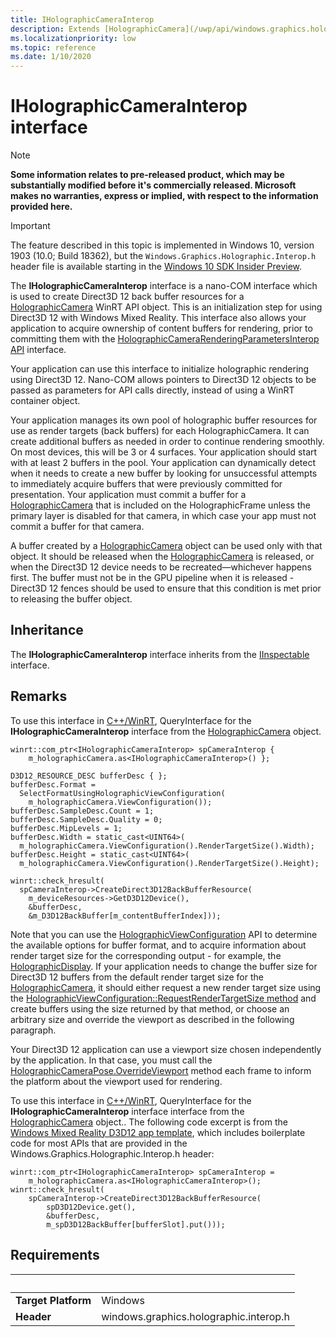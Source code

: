 ```yaml
---
title: IHolographicCameraInterop
description: Extends [HolographicCamera](/uwp/api/windows.graphics.holographic.holographiccamera) to allow 2D texture resources to be created and used as back buffers for holographic rendering in Direct3D 12.
ms.localizationpriority: low
ms.topic: reference
ms.date: 1/10/2020
---
```


# IHolographicCameraInterop interface

> [!NOTE]
> **Some information relates to pre-released product, which may be substantially modified before it's commercially released. Microsoft makes no warranties, express or implied, with respect to the information provided here.**

> [!IMPORTANT]
> The feature described in this topic is implemented in 
Windows 10, version 1903 (10.0; Build 18362), but the `Windows.Graphics.Holographic.Interop.h` header file is available starting in the [Windows 10 SDK Insider Preview](https://www.microsoft.com/software-download/windowsinsiderpreviewSDK).

The **IHolographicCameraInterop** interface is a nano-COM interface which is used to create Direct3D 12 back buffer resources for a [HolographicCamera](/uwp/api/windows.graphics.holographic.holographiccamera) WinRT API object. This is an initialization step for using Direct3D 12 with Windows Mixed Reality. This interface also allows your application to acquire ownership of content buffers for rendering, prior to committing them with the [HolographicCameraRenderingParametersInterop API](/windows/win32/direct3d12/windows.graphics.holographic.interop/nn-windows-graphics-holographic-interop-iholographiccamerarenderingparametersinterop) interface.

Your application can use this interface to initialize holographic rendering using Direct3D 12. Nano-COM allows pointers to Direct3D 12 objects to be passed as parameters for API calls directly, instead of using a WinRT container object.

Your application manages its own pool of holographic buffer resources for use as render targets (back buffers) for each HolographicCamera. It can create additional buffers as needed in order to continue rendering smoothly. On most devices, this will be 3 or 4 surfaces. Your application should start with at least 2 buffers in the pool. Your application can dynamically detect when it needs to create a new buffer by looking for unsuccessful attempts to immediately acquire buffers that were previously committed for presentation. Your application must commit a buffer for a [HolographicCamera](/uwp/api/windows.graphics.holographic.holographiccamera) that is included on the HolographicFrame unless the primary layer is disabled for that camera, in which case your app must not commit a buffer for that camera.

A buffer created by a [HolographicCamera](/uwp/api/windows.graphics.holographic.holographiccamera) object can be used only with that object. It should be released when the [HolographicCamera](/uwp/api/windows.graphics.holographic.holographiccamera) is released, or when the Direct3D 12 device needs to be recreated&mdash;whichever happens first. The buffer must not be in the GPU pipeline when it is released - Direct3D 12 fences should be used to ensure that this condition is met prior to releasing the buffer object.

## Inheritance
The **IHolographicCameraInterop** interface inherits from the [IInspectable](/windows/win32/api/inspectable/nn-inspectable-iinspectable) interface.

## Remarks
To use this interface in [C++/WinRT](/windows/uwp/cpp-and-winrt-apis/), QueryInterface for the **IHolographicCameraInterop** interface from the [HolographicCamera](/uwp/api/windows.graphics.holographic.holographiccamera) object.

```cppwinrt
winrt::com_ptr<IHolographicCameraInterop> spCameraInterop {
    m_holographicCamera.as<IHolographicCameraInterop>() };

D3D12_RESOURCE_DESC bufferDesc { };
bufferDesc.Format =
  SelectFormatUsingHolographicViewConfiguration(
    m_holographicCamera.ViewConfiguration());
bufferDesc.SampleDesc.Count = 1;
bufferDesc.SampleDesc.Quality = 0;
bufferDesc.MipLevels = 1;
bufferDesc.Width = static_cast<UINT64>(
  m_holographicCamera.ViewConfiguration().RenderTargetSize().Width);
bufferDesc.Height = static_cast<UINT64>(
  m_holographicCamera.ViewConfiguration().RenderTargetSize().Height);

winrt::check_hresult(
  spCameraInterop->CreateDirect3D12BackBufferResource(
    m_deviceResources->GetD3D12Device(),
    &bufferDesc,
    &m_D3D12BackBuffer[m_contentBufferIndex]));
```

Note that you can use the [HolographicViewConfiguration](/uwp/api/windows.graphics.holographic.holographicviewconfiguration) API to determine the available options for buffer format, and to acquire information about render target size for the corresponding output - for example, the [HolographicDisplay](/uwp/api/windows.graphics.holographic.holographicdisplay). If your application needs to change the buffer size for Direct3D 12 buffers from the default render target size for the [HolographicCamera](/uwp/api/windows.graphics.holographic.holographiccamera), it should either request a new render target size using the [HolographicViewConfiguration::RequestRenderTargetSize method](/uwp/api/windows.graphics.holographic.holographicviewconfiguration.requestrendertargetsize) and create buffers using the size returned by that method, or choose an arbitrary size and override the viewport as described in the following paragraph.

Your Direct3D 12 application can use a viewport size chosen independently by the application. In that case, you must call the [HolographicCameraPose.OverrideViewport](/uwp/api/windows.graphics.holographic.holographiccamerapose.overrideviewport) method each frame to inform the platform about the viewport used for rendering.

To use this interface in [C++/WinRT](/windows/uwp/cpp-and-winrt-apis/), QueryInterface for the  **IHolographicCameraInterop** interface interface from the [HolographicCamera](/uwp/api/windows.graphics.holographic.holographiccamera) object.. The following code excerpt is from the [Windows Mixed Reality D3D12 app template](https://marketplace.visualstudio.com/items?itemName=WindowsMixedRealityteam.WindowsMixedRealityAppTemplatesVSIX), which includes boilerplate code for most APIs that are provided in the Windows.Graphics.Holographic.Interop.h header:

```cppwinrt
winrt::com_ptr<IHolographicCameraInterop> spCameraInterop = 
    m_holographicCamera.as<IHolographicCameraInterop>();
winrt::check_hresult(
    spCameraInterop->CreateDirect3D12BackBufferResource(
        spD3D12Device.get(),
        &bufferDesc,
        m_spD3D12BackBuffer[bufferSlot].put()));
```

## Requirements
| &nbsp; | &nbsp; |
| ---- |:---- |
| **Target Platform** | Windows |
| **Header** | windows.graphics.holographic.interop.h |